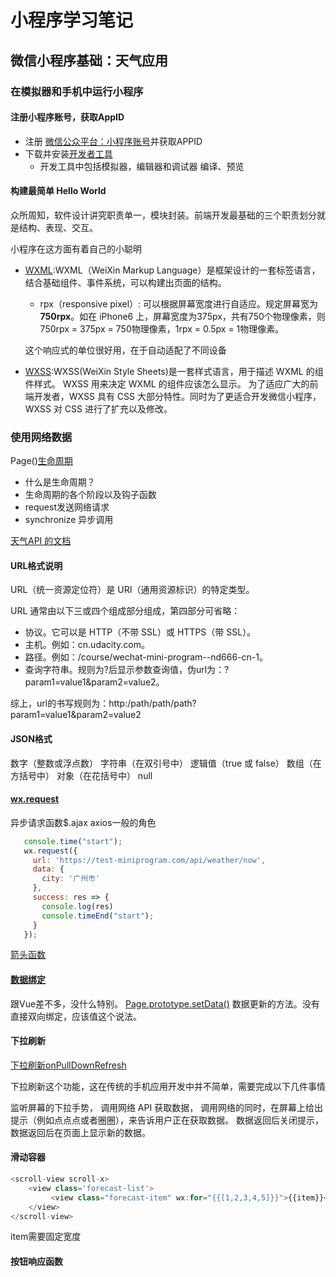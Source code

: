 # 小程序学习笔记

## 微信小程序基础：天气应用

### 在模拟器和手机中运行小程序

#### 注册小程序账号，获取AppID

- 注册 [ 微信公众平台：小程序账号](https://mp.weixin.qq.com/wxopen/home?lang=zh_CN&token=835105459)并获取APPID
- 下载并安装[开发者工具](https://developers.weixin.qq.com/miniprogram/dev/devtools/download.html)
  - 开发工具中包括模拟器，编辑器和调试器 编译、预览

#### 构建最简单 Hello World

众所周知，软件设计讲究职责单一，模块封装。前端开发最基础的三个职责划分就是结构、表现、交互。

小程序在这方面有着自己的小聪明

- [WXML](https://developers.weixin.qq.com/miniprogram/dev/framework/view/wxml/):WXML（WeiXin Markup Language）是框架设计的一套标签语言，结合基础组件、事件系统，可以构建出页面的结构。
  - rpx（responsive pixel）: 可以根据屏幕宽度进行自适应。规定屏幕宽为**750rpx**。如在 iPhone6 上，屏幕宽度为375px，共有750个物理像素，则750rpx = 375px = 750物理像素，1rpx = 0.5px = 1物理像素。
  
  这个响应式的单位很好用，在于自动适配了不同设备
  
- [WXSS](https://developers.weixin.qq.com/miniprogram/dev/framework/view/wxss.html):WXSS(WeiXin Style Sheets)是一套样式语言，用于描述 WXML 的组件样式。 WXSS 用来决定 WXML 的组件应该怎么显示。 为了适应广大的前端开发者，WXSS 具有 CSS 大部分特性。同时为了更适合开发微信小程序，WXSS 对 CSS 进行了扩充以及修改。

### 使用网络数据

Page()[生命周期](https://developers.weixin.qq.com/miniprogram/dev/framework/app-service/page.html)

- 什么是生命周期？
- 生命周期的各个阶段以及钩子函数
- request发送网络请求
- synchronize 异步调用

[天气API 的文档](https://github.com/udacity/cn-wechat-weather/blob/default-1-1/weather_api.md)

#### URL格式说明

URL（统一资源定位符）是 URI（通用资源标识）的特定类型。

URL 通常由以下三或四个组成部分组成，第四部分可省略：

- 协议。它可以是 HTTP（不带 SSL）或 HTTPS（带 SSL）。
- 主机。例如：cn.udacity.com。
- 路径。例如：/course/wechat-mini-program--nd666-cn-1。
- 查询字符串。规则为?后显示参数查询值，伪url为：?param1=value1&param2=value2。

综上，url的书写规则为：http:/path/path/path?param1=value1&param2=value2

#### JSON格式

数字（整数或浮点数）
字符串（在双引号中）
逻辑值（true 或 false）
数组（在方括号中）
对象（在花括号中）
null

#### [wx.request](https://developers.weixin.qq.com/miniprogram/dev/api/network-request.html)

异步请求函数$.ajax axios一般的角色
```js
   console.time("start");
   wx.request({
     url: 'https://test-miniprogram.com/api/weather/now',
     data: {
       city: '广州市'
     },
     success: res => {
       console.log(res)
       console.timeEnd("start");
     }
   });
```

[箭头函数](https://developer.mozilla.org/zh-CN/docs/Web/JavaScript/Reference/Functions/Arrow_functions)

#### [数据绑定](https://developers.weixin.qq.com/miniprogram/dev/framework/view/wxml/data.html)

跟Vue差不多，没什么特别。
[Page.prototype.setData()](https://developers.weixin.qq.com/miniprogram/dev/framework/app-service/page.html)
数据更新的方法。没有直接双向绑定，应该值这个说法。

#### 下拉刷新

[下拉刷新onPullDownRefresh](https://developers.weixin.qq.com/miniprogram/dev/api/pulldown.html)

下拉刷新这个功能，这在传统的手机应用开发中并不简单，需要完成以下几件事情

监听屏幕的下拉手势，
调用网络 API 获取数据，
调用网络的同时，在屏幕上给出提示（例如点点点或者圈圈），来告诉用户正在获取数据。
数据返回后关闭提示，
数据返回后在页面上显示新的数据。

#### 滑动容器

```js
<scroll-view scroll-x>
    <view class='forecast-list'>
         <view class="forecast-item" wx:for="{{[1,2,3,4,5]}}">{{item}}</view>
    </view>
</scroll-view>
```

item需要固定宽度

#### 按钮响应函数


